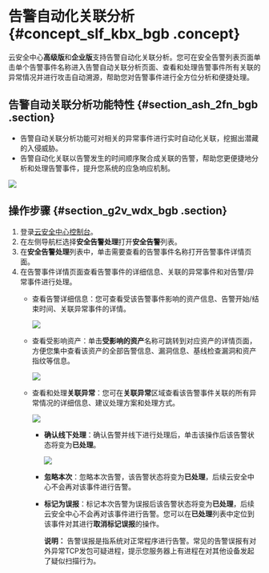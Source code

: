 # 告警自动化关联分析 {#concept_slf_kbx_bgb .concept}

云安全中心**高级版**和**企业版**支持告警自动化关联分析。您可在安全告警列表页面单击单个告警事件名称进入告警自动关联分析页面、查看和处理告警事件所有关联的异常情况并进行攻击自动溯源，帮助您对告警事件进行全方位分析和便捷处理。

## 告警自动关联分析功能特性 {#section_ash_2fn_bgb .section}

-   告警自动关联分析功能可对相关的异常事件进行实时自动化关联，挖掘出潜藏的入侵威胁。
-   告警自动化关联以告警发生的时间顺序聚合成关联的告警，帮助您更便捷地分析和处理告警事件，提升您系统的应急响应机制。

![](http://static-aliyun-doc.oss-cn-hangzhou.aliyuncs.com/assets/img/61174/155953388533909_zh-CN.png)

## 操作步骤 {#section_g2v_wdx_bgb .section}

1.  登录[云安全中心控制台](https://yundun.console.aliyun.com/?p=sas)。
2.  在左侧导航栏选择**安全告警处理**打开**安全告警**列表。
3.  在**安全告警处理**列表中，单击需要查看的告警事件名称打开告警事件详情页面。
4.  在告警事件详情页面查看告警事件的详细信息、关联的异常事件和对告警/异常事件进行处理。
    -   查看告警详细信息：您可查看受该告警事件影响的资产信息、告警开始/结束时间、关联异常事件的详情。

        ![](http://static-aliyun-doc.oss-cn-hangzhou.aliyuncs.com/assets/img/78656/155953388548517_zh-CN.png)

    -   查看受影响资产：单击**受影响的资产**名称可跳转到对应资产的详情页面，方便您集中查看该资产的全部告警信息、漏洞信息、基线检查漏洞和资产指纹等信息。

        ![](http://static-aliyun-doc.oss-cn-hangzhou.aliyuncs.com/assets/img/61174/155953388533910_zh-CN.png)

    -   查看和处理**关联异常**：您可在**关联异常**区域查看该告警事件关联的所有异常情况的详细信息、建议处理方案和处理方式。

        ![](http://static-aliyun-doc.oss-cn-hangzhou.aliyuncs.com/assets/img/61174/155953388533911_zh-CN.png)

        -   **确认线下处理**：确认告警并线下进行处理后，单击该操作后该告警状态将变为**已处理**。

            ![](http://static-aliyun-doc.oss-cn-hangzhou.aliyuncs.com/assets/img/61174/155953388535082_zh-CN.png)

        -   **忽略本次**：忽略本次告警，该告警状态将变为**已处理**，后续云安全中心不会再对该事件进行告警。
        -   **标记为误报**：标记本次告警为误报后该告警状态将变为**已处理**，后续云安全中心不会再对该事件进行告警。您可以在**已处理**列表中定位到该事件对其进行**取消标记误报**的操作。

            **说明：** 告警误报是指系统对正常程序进行告警。常见的告警误报有对外异常TCP发包可疑进程，提示您服务器上有进程在对其他设备发起了疑似扫描行为。


